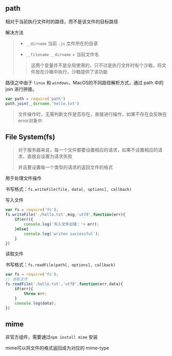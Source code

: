 ## path

相对于当前执行文件时的路径，而不是该文件的目标路径

解决方法

> - `__dirname` 当前 `.js` 文件所在的目录
>
> - `__filename` `__dirname` + 当前文件名
>
> > 这两个变量并不是全局使用的，只不过是执行文件时有个沙箱，将文件放在沙箱中执行，沙箱提供了该功能 

路径之中由于 `linux` 和 `windows`，MacOS的不同路径解析方式，通过 path 中的 join 进行拼接。

```js
var path = require('path')
path.join(__dirname,'hello.txt')
```

> 文件操作时，无需判断文件是否存在，直接进行操作，如果不存在会反映在error对象中


 ## File System(fs)

> 对于服务器来说，每一个文件都要设置相应的请求，如果不设置相应的请求，直接会设置为请求失败
>
> 并且要设置每一个类型的请求的返回文件的格式

用于处理文件操作

书写格式：`fs.writeFile(file, data[, options], callback)`

写入文件

```js
var fs = require('fs');
fs.writeFile('./hello.txt',msg,'utf8',function(err){
    if(err){
        console.log('写入文件出错：'+ err);
    }else{
        console.log('writen successful');
    }
})
```

读取文件

书写格式：`fs.readFile(path[, options], callback)`

```js
var fs = require('fs');
// 读取文件
fs.readFile('.hello.txt','utf8',function(err,data){
    if(err){
        throw err;
    }
    console.log(data);
})
```

## mime

非官方组件，需要通过`npm install mime` 安装

mime可以将文件的格式返回成为对应的 mime-type




